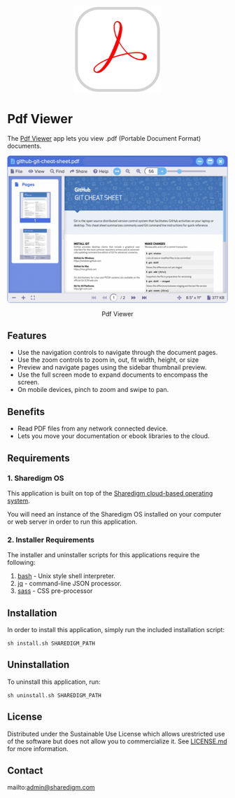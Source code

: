<p align="center" style="text-align:center">
	<img src="images/icons/logo.svg" width="200">
</p>

# Pdf Viewer

The [Pdf Viewer](https://www.sharedigm.com/#apps/pdf-viewer) app lets you view .pdf (Portable Document Format) documents.

<p align="center" style="text-align:center">
	<img src="images/info/pdf-viewer.png" width="720" style="border-radius:6px" />
	<div align="center">Pdf Viewer</div>
</p>

## Features

- Use the navigation controls to navigate through the document pages.
- Use the zoom controls to zoom in, out, fit width, height, or size
- Preview and navigate pages using the sidebar thumbnail preview.
- Use the full screen mode to expand documents to encompass the screen.
- On mobile devices, pinch to zoom and swipe to pan.

## Benefits

- Read PDF files from any network connected device.
- Lets you move your documentation or ebook libraries to the cloud.

## Requirements

### 1. Sharedigm OS

This application is built on top of the [Sharedigm cloud-based operating system](https://github.com/Sharedigm/SharedigmOS).

You will need an instance of the Sharedigm OS installed on your computer or web server in order to run this application.

### 2. Installer Requirements

The installer and uninstaller scripts for this applications require the following:

1. [bash](https://en.wikipedia.org/wiki/Bash_(Unix_shell)) - Unix style shell interpreter. 
2. [jq](https://jqlang.github.io/jq/) - command-line JSON processor. 
2. [sass](https://sass-lang.com) - CSS pre-processor

## Installation

In order to install this application, simply run the included installation script:

```
sh install.sh SHAREDIGM_PATH
```

## Uninstallation

To uninstall this application, run:

```
sh uninstall.sh SHAREDIGM_PATH
```

<!-- LICENSE -->
## License

Distributed under the Sustainable Use License which allows urestricted use of the software but does not allow you to commercialize it. See [LICENSE.md](LICENSE.md) for more information.

<!-- CONTACT -->
## Contact

mailto:admin@sharedigm.com